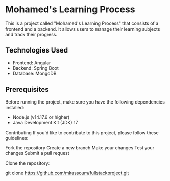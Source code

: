 # Mohamed's Learning Process

This is a project called "Mohamed's Learning Process" that consists of a frontend and a backend. It allows users to manage their learning subjects and track their progress.

## Technologies Used

- Frontend: Angular
- Backend: Spring Boot
- Database: MongoDB

## Prerequisites

Before running the project, make sure you have the following dependencies installed:

- Node.js (v14.17.6 or higher)
- Java Development Kit (JDK) 17




Contributing
If you'd like to contribute to this project, please follow these guidelines:

Fork the repository
Create a new branch
Make your changes
Test your changes
Submit a pull request

 Clone the repository:

  git clone https://github.com/mkassoum/fullstackproject.git
